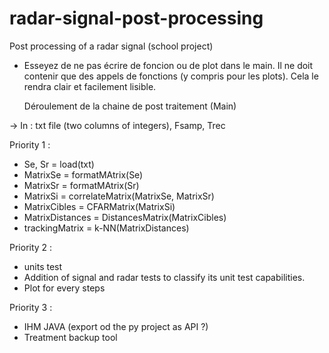 # radar-signal-post-processing
Post processing of a radar signal (school project)

- Esseyez de ne pas écrire de foncion ou de plot dans le main.
  Il ne doit contenir que des appels de fonctions (y compris pour les plots).
  Cela le rendra clair et facilement lisible.
  
  Déroulement de la chaine de post traitement (Main)


→ In : txt file (two columns of integers), Fsamp, Trec



Priority 1 : 
- Se, Sr = load(txt)
- MatrixSe = formatMAtrix(Se)
- MatrixSr = formatMAtrix(Sr)
- MatrixSi = correlateMatrix(MatrixSe, MatrixSr)
- MatrixCibles = CFARMatrix(MatrixSi)
- MatrixDistances = DistancesMatrix(MatrixCibles)
- trackingMatrix = k-NN(MatrixDistances)

Priority 2 : 
- units test
- Addition of signal and radar tests to classify its unit test capabilities.
- Plot for every steps


Priority 3 : 
- IHM JAVA (export od the py project as API ?)
- Treatment backup tool
